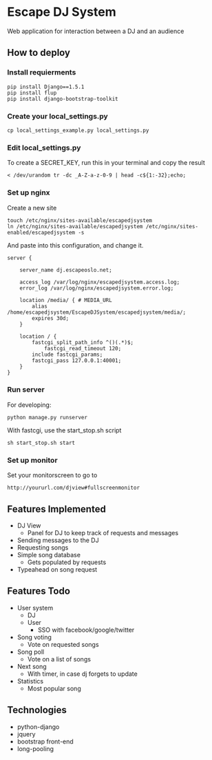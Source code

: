 # Escape DJ System

Web application for interaction between a DJ and an audience

## How to deploy

### Install requierments

	pip install Django==1.5.1
	pip install flup
	pip install django-bootstrap-toolkit

### Create your local_settings.py

	cp local_settings_example.py local_settings.py

### Edit local_settings.py

To create a SECRET_KEY, run this in your terminal and copy the result

	< /dev/urandom tr -dc _A-Z-a-z-0-9 | head -c${1:-32};echo;

### Set up nginx

Create a new site

	touch /etc/nginx/sites-available/escapedjsystem
	ln /etc/nginx/sites-available/escapedjsystem /etc/nginx/sites-enabled/escapedjsystem -s

And paste into this configuration, and change it.

	server {

	    server_name dj.escapeoslo.net;

	    access_log /var/log/nginx/escapedjsystem.access.log;
	    error_log /var/log/nginx/escapedjsystem.error.log;
	    
	    location /media/ { # MEDIA_URL
	        alias /home/escapedjsystem/EscapeDJSystem/escapedjsystem/media/;
	        expires 30d;
	    }

	    location / {
	        fastcgi_split_path_info ^()(.*)$;
                fastcgi_read_timeout 120;
	        include fastcgi_params;
	        fastcgi_pass 127.0.0.1:40001;
	    }
	}


### Run server

For developing:

	python manage.py runserver

With fastcgi, use the start_stop.sh script

	sh start_stop.sh start

### Set up monitor

Set your monitorscreen to go to

	http://yoururl.com/djview#fullscreenmonitor

## Features Implemented
* DJ View
	- Panel for DJ to keep track of requests and messages
* Sending messages to the DJ
* Requesting songs
* Simple song database
	- Gets populated by requests
* Typeahead on song request

## Features Todo

* User system
	- DJ
	- User
		- SSO with facebook/google/twitter
* Song voting
	- Vote on requested songs
* Song poll
	- Vote on a list of songs
* Next song
	- With timer, in case dj forgets to update
* Statistics
	- Most popular song

## Technologies
* python-django
* jquery
* bootstrap front-end
* long-pooling
